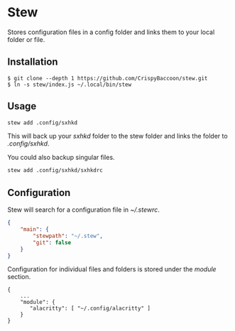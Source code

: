 # Stew

Stores configuration files in a config folder and links them to your local folder or file.

## Installation

    $ git clone --depth 1 https://github.com/CrispyBaccoon/stew.git
    $ ln -s stew/index.js ~/.local/bin/stew

## Usage

```bash
stew add .config/sxhkd
```

This will back up your _sxhkd_ folder to the stew folder and links the folder
to _.config/sxhkd_.

You could also backup singular files.

```bash
stew add .config/sxhkd/sxhkdrc
```

## Configuration

Stew will search for a configuration file in _~/.stewrc_.

```json
{
    "main": {
        "stewpath": "~/.stew",
        "git": false
    }
}
```

Configuration for individual files and folders is stored under the _module_ section.

```dosini
{
    ...
    "module": {
       "alacritty": [ "~/.config/alacritty" ]
    }
}
```
